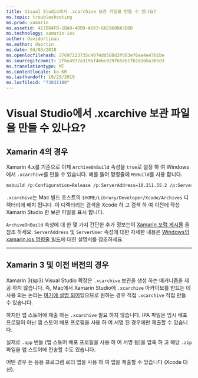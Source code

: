 ```yaml
---
title: Visual Studio에서 .xcarchive 보관 파일을 만들 수 있나요?
ms.topic: troubleshooting
ms.prod: xamarin
ms.assetid: 417D84FB-1BA9-4DB9-A683-66E960BA3D0D
ms.technology: xamarin-ios
author: davidortinau
ms.author: daortin
ms.date: 04/03/2018
ms.openlocfilehash: 27697223735c4074dd508d3f603ef6aa4e47b1be
ms.sourcegitcommit: 2fbe4932a319af4ebc829f65eb1fb1816ba305d3
ms.translationtype: MT
ms.contentlocale: ko-KR
ms.lasthandoff: 10/29/2019
ms.locfileid: "73031180"
---
```

# <a name="is-it-possible-to-create-a-xcarchive-archive-from-visual-studio"></a>Visual Studio에서 .xcarchive 보관 파일을 만들 수 있나요?

## <a name="for-xamarin-4"></a>Xamarin 4의 경우

Xamarin 4.x를 기준으로 이제 `ArchiveOnBuild` 속성을 `true`로 설정 하 여 Windows에서 `.xcarchive`를 만들 수 있습니다. 예를 들어 명령줄에 `MSBuild`를 사용 합니다.

```bash
msbuild /p:Configuration=Release /p:ServerAddress=10.211.55.2 /p:ServerUser=xamUser /p:Platform=iPhone /p:ArchiveOnBuild=true /t:"Build" MyProject.csproj
```

`.xcarchive`는 Mac 빌드 호스트의 `$HOME/Library/Developer/Xcode/Archives` 디렉터리에 배치 됩니다 .이 디렉터리는 검색을 Xcode 하 고 검색 하 여 이전에 작성 Xamarin Studio 한 보관 파일을 표시 합니다.

`ArchiveOnBuild` 속성에 대 한 몇 가지 간단한 추가 정보는이 [Xamarin 포럼 게시물](https://forums.xamarin.com/discussion/comment/156635/#Comment_156635) 을 참조 하세요. `ServerAddress` 및 `ServerUser` 속성에 대한 자세한 내용은 [Windows의 xamarin.ios 명령줄 빌드](~/ios/get-started/installation/windows/connecting-to-mac/index.md)에 대한 설명서를 참조하세요.

* * *

## <a name="for-xamarin-3-and-earlier"></a>Xamarin 3 및 이전 버전의 경우

Xamarin 3(sp3) Visual Studio 확장은 `.xcarchive` 보관을 생성 하는 메커니즘을 제공 하지 않습니다. 즉, Mac에서 Xamarin Studio에 `.xcarchive` 아카이브를 만드는 데 사용 되는 논리는 [여기에 설명 되어](https://bugzilla.xamarin.com/show_bug.cgi?id=35#c5)있으므로 원하는 경우 직접 `.xcarchive` 직접 만들 수 있습니다.

하지만 앱 스토어에 제출 하는 `.xcarchive` 필요 하지 않습니다. IPA 파일은 임시 배포 프로필이 아닌 앱 스토어 배포 프로필을 사용 하 여 서명 된 경우에만 제출할 수 있습니다.

실제로 `.app` 번들 (앱 스토어 배포 프로필을 사용 하 여 서명 됨)을 압축 하 고 해당 `.zip` 파일을 앱 스토어에 전송할 수도 있습니다.

어떤 경우 든 응용 프로그램 로더 앱을 사용 하 여 앱을 제출할 수 있습니다 (Xcode 대신).
